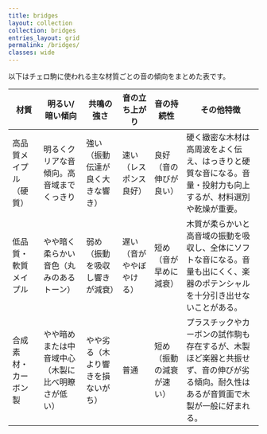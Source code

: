 ```yaml
---
title: bridges
layout: collection
collection: bridges
entries_layout: grid
permalink: /bridges/
classes: wide
---
```


以下はチェロ駒に使われる主な材質ごとの音の傾向をまとめた表です。

| **材質** | **明るい/暗い傾向** | **共鳴の強さ** | **音の立ち上がり** | **音の持続性** | **その他特徴** |
| ----------- | ------------------------- | ----------------- | ------------ | ------------ | ------------------------------------------------------------------ |
| 高品質メイプル（硬質） | 明るくクリアな音傾向。高音域までくっきり | 強い（振動伝達が良く大きな響き） | 速い（レスポンス良好） | 良好（音の伸びが良い） | 硬く緻密な木材は高周波をよく伝え、はっきりと硬質な音になる。音量・投射力も向上するが、材料選別や乾燥が重要。 |
| 低品質・軟質メイプル | やや暗く柔らかい音色（丸みのあるトーン） | 弱め（振動を吸収し響きが減衰） | 遅い（音がややぼやける） | 短め（音が早めに減衰） | 木質が柔らかいと高音域の振動を吸収し、全体にソフトな音になる。音量も出にくく、楽器のポテンシャルを十分引き出せないことがある。 |
| 合成素材・カーボン製 | やや暗めまたは中音域中心（木製に比べ明瞭さが低い） | やや劣る（木より響きを損ないがち） | 普通 | 短め（振動の減衰が速い） | プラスチックやカーボンの試作駒も存在するが、木製ほど楽器と共振せず、音の伸びが劣る傾向。耐久性はあるが音質面で木製が一般に好まれる。 |

